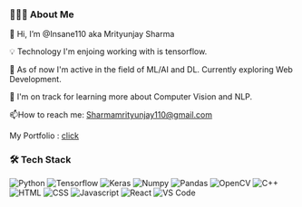 ### 👨🏻‍💻 About Me
👋 Hi, I’m @Insane110 aka Mrityunjay Sharma

💡 Technology I'm enjoing working with is tensorflow.

👀 As of now I'm active in the field of ML/AI and DL. Currently exploring Web Development. 

🌱 I'm on track for learning more about Computer Vision and NLP.

 📫How to reach me: Sharmamrityunjay110@gmail.com

 My Portfolio : [click](https://insane110.github.io/mrityunjaysharma.github.io/)
<!--
**Insane110/Insane110** is a ✨ _special_ ✨ repository because its `README.md` (this file) appears on your GitHub profile.

Here are some ideas to get you started:

- 🔭 I’m currently working on ...
- 🌱 I’m currently learning ...
- 👯 I’m looking to collaborate on ...
- 🤔 I’m looking for help with ...
- 💬 Ask me about ...
- 📫 How to reach me: ...
- 😄 Pronouns: ...
- ⚡ Fun fact: ...
-->
### 🛠 Tech Stack
<p>
<img alt = "Python" src="https://img.shields.io/badge/Python-3776AB?style=for-the-badge&logo=python&logoColor=white" />
<img alt = "Tensorflow" src="https://img.shields.io/badge/TensorFlow-FF6F00?style=for-the-badge&logo=tensorflow&logoColor=white" />
<img alt = "Keras" src="https://img.shields.io/badge/Keras-D00000.svg?style=for-the-badge&logo=Keras&logoColor=white" />
<img alt = "Numpy" src="https://img.shields.io/badge/NumPy-013243.svg?style=for-the-badge&logo=NumPy&logoColor=white" />
<img alt = "Pandas" src="https://img.shields.io/badge/pandas-150458.svg?style=for-the-badge&logo=pandas&logoColor=white"/>
<img alt = "OpenCV" src="https://img.shields.io/badge/OpenCV-5C3EE8.svg?style=for-the-badge&logo=OpenCV&logoColor=white" />
<img alt = "C++" src="https://img.shields.io/badge/C%2B%2B-00599C?style=for-the-badge&logo=c%2B%2B&logoColor=white" />
<img alt = "HTML" src="https://img.shields.io/badge/HTML-239120?style=for-the-badge&logo=html5&logoColor=white" />
<img alt = "CSS" src="https://img.shields.io/badge/CSS-239120?&style=for-the-badge&logo=css3&logoColor=white" />
<img alt = "Javascript" src="https://img.shields.io/badge/JavaScript-323330?style=for-the-badge&logo=javascript&logoColor=F7DF1E" />
<img alt = "React" src="https://img.shields.io/badge/React-20232A?style=for-the-badge&logo=react&logoColor=61DAFB" />
<img alt = "VS Code" src="https://img.shields.io/badge/Visual_Studio_Code-0078D4?style=for-the-badge&logo=visual%20studio%20code&logoColor=white" />
</p>
